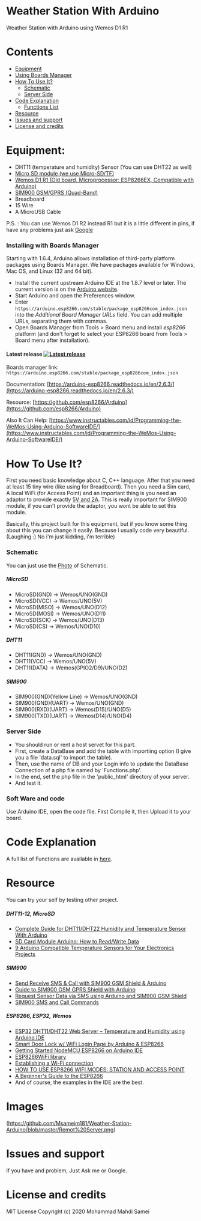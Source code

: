 # Weather Station With Arduino
Weather Station with Arduino using Wemos D1 R1

# Contents
- [Equipment](#equipment)
- [Using Boards Manager](#installing-with-boards-manager)
- [How To Use It?](#how-to-use-it)
  - [Schematic](#Schematic)
  - [Server Side](#Server-side)
- [Code Explanation](#Code)
  - [Functions List](#Functions-List)
- [Resource](#Resource)
- [Issues and support](#Issues-and-support)
- [License and credits](#license-and-credits)   

# Equipment:
- DHT11 (temperature and humidity) Sensor (You can use DHT22 as well)
- [Micro SD module (we use Micro-SD/TF)](https://github.com/Msameim181/Weather-Station-Arduino/blob/master/Equipment/Micro-SD-TF.jpg) 
- [Wemos D1 R1 (Old board, Microprocessor: ESP8266EX, Compatible with Arduino)](https://github.com/Msameim181/Weather-Station-Arduino/blob/master/Equipment/WeMos-D1-R1-Board-2.jpg)
- [SIM900 GSM/GPRS (Quad-Band)](https://github.com/Msameim181/Weather-Station-Arduino/blob/master/Equipment/SIM900-GSM-GPRS-2.jpg)
- Breadboard
- 15 Wire
- A MicroUSB Cable

P.S. : You can use Wemos D1 R2 instead R1 but it is a little different in pins, if have any problems just ask [Google](https://www.Google.com/)

### Installing with Boards Manager

Starting with 1.6.4, Arduino allows installation of third-party platform packages using Boards Manager. We have packages available for Windows, Mac OS, and Linux (32 and 64 bit).

- Install the current upstream Arduino IDE at the 1.8.7 level or later. The current version is on the [Arduino website](https://www.arduino.cc/en/main/software).
- Start Arduino and open the Preferences window.
- Enter ```https://arduino.esp8266.com/stable/package_esp8266com_index.json``` into the *Additional Board Manager URLs* field. You can add multiple URLs, separating them with commas.
- Open Boards Manager from Tools > Board menu and install *esp8266* platform (and don't forget to select your ESP8266 board from Tools > Board menu after installation).

#### Latest release [![Latest release](https://img.shields.io/github/release/esp8266/Arduino.svg)](https://github.com/esp8266/Arduino/releases/latest/)
Boards manager link: `https://arduino.esp8266.com/stable/package_esp8266com_index.json`

Documentation: [https://arduino-esp8266.readthedocs.io/en/2.6.3/](https://arduino-esp8266.readthedocs.io/en/2.6.3/)

Resource: [https://github.com/esp8266/Arduino](https://github.com/esp8266/Arduino)

Also It Can Help: [https://www.instructables.com/id/Programming-the-WeMos-Using-Arduino-SoftwareIDE/](https://www.instructables.com/id/Programming-the-WeMos-Using-Arduino-SoftwareIDE/)

# How To Use It?
First you need basic knowledge about C, C++ language. After that you need at least 15 tiny wire (like using for Breadboard). Then you need a Sim card, A local WiFi (for Access Point) and an important thing is you need an adaptor to provide exactly [5V and 2A](https://www.google.com/search?q=5v+and+2a+adaptor&oq=5v+and+2a+adaptor&aqs=chrome..69i57.10565j0j1&sourceid=chrome&ie=UTF-8). This is really important for SIM900 module, if you can't provide the adaptor, you wont be able to set this module.

Basically, this project built for this equipment, but if you know some thing about this you can change it easily. Because i usually code very beautiful. (Laughing :) No i'm just kidding, i'm terrible)


### Schematic
You can just use the [Photo](https://github.com/Msameim181/Weather-Station-Arduino/blob/master/Schematic/Schematic%20Final%20(Sim900)/Schematic%20Final%20(Sim900).jpg) of Schematic.

##### MicroSD
- MicroSD(GND)  -> Wemos/UNO(GND)
- MicroSD(VCC)  -> Wemos/UNO(5V)
- MicroSD(MISO) -> Wemos/UNO(D12)
- MicroSD(MOSI) -> Wemos/UNO(D11)
- MicroSD(SCK)  -> Wemos/UNO(D13)
- MicroSD(CS)   -> Wemos/UNO(D10)

##### DHT11
- DHT11(GND)    -> Wemos/UNO(GND)
- DHT11(VCC)    -> Wemos/UNO(5V)
- DHT11(DATA)   -> Wemos(GPIO2/D9)/UNO(D2)

##### SIM900
- SIM900(GND)(Yellow Line)  -> Wemos/UNO(GND)
- SIM900(GND)(UART)         -> Wemos/UNO(GND)
- SIM900(RXD)(UART)         -> Wemos(D15)/UNO(D5)
- SIM900(TXD)(UART)         -> Wemos(D14)/UNO(D4)

### Server Side
 - You should run or rent a host servet for this part.
 - First, create a DataBase and add the table with importiing option (I give you a file 'data.sql' to import the table). 
 - Then, use the name of DB and your Login info to update the DataBase Connection of a php file named by 'Functions.php'. 
 - In the end, set the php file in the 'public_html' directory of your server. 
 - And test it.
 
### Soft Ware and code
Use Arduino IDE, open the code file. First Compile it, then Upload it to your board.


# Code Explanation
A full list of Functions are available in [here](https://github.com/Msameim181/Weather-Station-Arduino/blob/master/Functions.md).

# Resource
You can try your self by testing other project.

##### DHT11-12, MicroSD
- [Complete Guide for DHT11/DHT22 Humidity and Temperature Sensor With Arduino](https://randomnerdtutorials.com/complete-guide-for-dht11dht22-humidity-and-temperature-sensor-with-arduino/)
- [SD Card Module Arduino: How to Read/Write Data](https://electropeak.com/learn/sd-card-module-read-write-arduino-tutorial/)
- [9 Arduino Compatible Temperature Sensors for Your Electronics Projects](https://randomnerdtutorials.com/9-arduino-compatible-temperature-sensors-for-your-electronics-projects/)

##### SIM900
- [Send Receive SMS & Call with SIM900 GSM Shield & Arduino](https://lastminuteengineers.com/sim900-gsm-shield-arduino-tutorial/)
- [Guide to SIM900 GSM GPRS Shield with Arduino](https://randomnerdtutorials.com/sim900-gsm-gprs-shield-arduino/)
- [Request Sensor Data via SMS using Arduino and SIM900 GSM Shield](https://randomnerdtutorials.com/request-sensor-data-sms-arduino-sim900-gsm-shield/#more-61678)
- [SIM900 SMS and Call Commands](http://www.raviyp.com/sim900-sms-call-commands/)

##### ESP8266, ESP32, Wemos
- [ESP32 DHT11/DHT22 Web Server – Temperature and Humidity using Arduino IDE](https://randomnerdtutorials.com/esp32-dht11-dht22-temperature-humidity-web-server-arduino-ide/)
- [Smart Door Lock w/ WiFi Login Page by Arduino & ESP8266](https://electropeak.com/learn/smart-door-lock-w-wifi-login-page-by-arduino-esp8266/)
- [Getting Started NodeMCU ESP8266 on Arduino IDE](https://electropeak.com/learn/nodemcu-esp8266-on-arduino-ide/)
- [ESP8266WiFi library](https://arduino-esp8266.readthedocs.io/en/latest/esp8266wifi/readme.html)
- [Establishing a Wi-Fi connection](https://tttapa.github.io/ESP8266/Chap07%20-%20Wi-Fi%20Connections.html)
- [HOW TO USE ESP8266 WIFI MODES: STATION AND ACCESS POINT](http://onlineshouter.com/use-esp8266-wifi-modes-station-access-point/)
- [A Beginner's Guide to the ESP8266](https://tttapa.github.io/ESP8266/Chap01%20-%20ESP8266.html)
- And of course, the examples in the IDE are the best.

# Images
(https://github.com/Msameim181/Weather-Station-Arduino/blob/master/Remot%20Server.png)

# Issues and support
If you have and problem, Just Ask me or Google.
 
# License and credits
MIT License
Copyright (c) 2020 Mohammad Mahdi Samei
